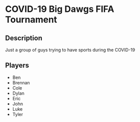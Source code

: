 # COVID-19 Big Dawgs FIFA Tournament
## Description
Just a group of guys trying to have sports during the COVID-19

## Players
- Ben
- Brennan
- Cole
- Dylan
- Eric
- John
- Luke
- Tyler

